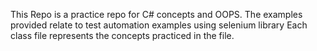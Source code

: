 This Repo is a practice repo for C# concepts and OOPS.
The examples provided relate to test automation examples using selenium library
Each class file represents the concepts practiced in the file.
